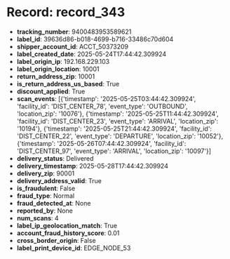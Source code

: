 # Record: record_343

- **tracking_number**: 9400483953589621
- **label_id**: 39636d86-b018-4699-b716-33486c70d604
- **shipper_account_id**: ACCT_50373209
- **label_created_date**: 2025-05-24T17:44:42.309924
- **label_origin_ip**: 192.168.229.103
- **label_origin_location**: 10001
- **return_address_zip**: 10001
- **is_return_address_us_based**: True
- **discount_applied**: True
- **scan_events**: [{'timestamp': '2025-05-25T03:44:42.309924', 'facility_id': 'DIST_CENTER_78', 'event_type': 'OUTBOUND', 'location_zip': '10076'}, {'timestamp': '2025-05-25T11:44:42.309924', 'facility_id': 'DIST_CENTER_23', 'event_type': 'ARRIVAL', 'location_zip': '10194'}, {'timestamp': '2025-05-25T21:44:42.309924', 'facility_id': 'DIST_CENTER_22', 'event_type': 'DEPARTURE', 'location_zip': '10052'}, {'timestamp': '2025-05-26T07:44:42.309924', 'facility_id': 'DIST_CENTER_97', 'event_type': 'ARRIVAL', 'location_zip': '10097'}]
- **delivery_status**: Delivered
- **delivery_timestamp**: 2025-05-28T17:44:42.309924
- **delivery_zip**: 90001
- **delivery_address_valid**: True
- **is_fraudulent**: False
- **fraud_type**: Normal
- **fraud_detected_at**: None
- **reported_by**: None
- **num_scans**: 4
- **label_ip_geolocation_match**: True
- **account_fraud_history_score**: 0.01
- **cross_border_origin**: False
- **label_print_device_id**: EDGE_NODE_53
